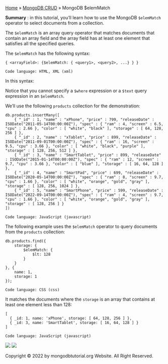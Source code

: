 

[Home](https://www.mongodbtutorial.org/) » [MongoDB
CRUD](https://www.mongodbtutorial.org/mongodb-crud/) » MongoDB $elemMatch



 **Summary** : in this tutorial, you’ll learn how to use the MongoDB
`$elemMatch` operator to select documents from a collection.



The `$elemMatch` is an array query operator that matches documents that
contain an array field and the array field has at least one element that
satisfies all the specified queries.



The `$elemMatch` has the following syntax:


    
    
    { <arrayField>: {$elemMatch: { <query1>, <query2>, ...} } }
    
    Code language: HTML, XML (xml)



In this syntax:



Notice that you cannot specify a `$where` expression or a `$text` query
expression in an `$elemMatch`.



We’ll use the following `products` collection for the demonstration:


    
    
    db.products.insertMany([
    	{ "_id" : 1, "name" : "xPhone", "price" : 799, "releaseDate" : ISODate("2011-05-14T00:00:00Z"), "spec" : { "ram" : 4, "screen" : 6.5, "cpu" : 2.66 }, "color" : [ "white", "black" ], "storage" : [ 64, 128, 256 ] },
    	{ "_id" : 2, "name" : "xTablet", "price" : 899, "releaseDate" : ISODate("2011-09-01T00:00:00Z"), "spec" : { "ram" : 16, "screen" : 9.5, "cpu" : 3.66 }, "color" : [ "white", "black", "purple" ], "storage" : [ 128, 256, 512 ] },
    	{ "_id" : 3, "name" : "SmartTablet", "price" : 899, "releaseDate" : ISODate("2015-01-14T00:00:00Z"), "spec" : { "ram" : 12, "screen" : 9.7, "cpu" : 3.66 }, "color" : [ "blue" ], "storage" : [ 16, 64, 128 ] },
    	{ "_id" : 4, "name" : "SmartPad", "price" : 699, "releaseDate" : ISODate("2020-05-14T00:00:00Z"), "spec" : { "ram" : 8, "screen" : 9.7, "cpu" : 1.66 }, "color" : [ "white", "orange", "gold", "gray" ], "storage" : [ 128, 256, 1024 ] },
    	{ "_id" : 5, "name" : "SmartPhone", "price" : 599, "releaseDate" : ISODate("2022-09-14T00:00:00Z"), "spec" : { "ram" : 4, "screen" : 9.7, "cpu" : 1.66 }, "color" : [ "white", "orange", "gold", "gray" ], "storage" : [ 128, 256 ] }
    ])
    
    Code language: JavaScript (javascript)



The following example uses the `$elemMatch` operator to query documents from
the `products` collection:


    
    
    db.products.find({
        storage: {
            $elemMatch: {
                $lt: 128
            }
        }
    }, {
        name: 1,
        storage: 1
    });
    
    Code language: CSS (css)



It matches the documents where the `storage` is an array that contains at
least one element less than 128:


    
    
    [
      { _id: 1, name: 'xPhone', storage: [ 64, 128, 256 ] },
      { _id: 3, name: 'SmartTablet', storage: [ 16, 64, 128 ] }
    ]
    
    Code language: JavaScript (javascript)



  

![](https://www.mongodbtutorial.org/wp-content/themes/evolution/img/left.svg)
![](https://www.mongodbtutorial.org/wp-content/themes/evolution/img/right.svg)


Copyright © 2022 by mongodbtutorial.org Website. All Right Reserved.

